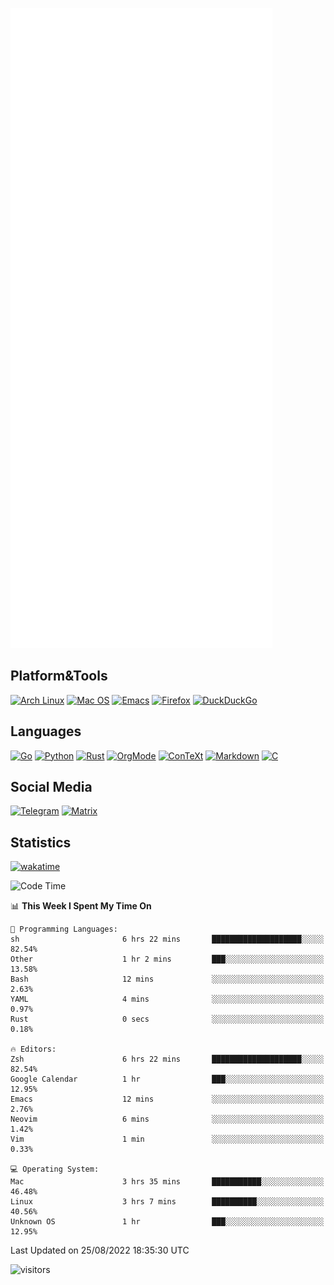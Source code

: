![Metrics](https://github.com/SteamedFish/SteamedFish/blob/master/github-metrics.svg)

## Platform&Tools

[![Arch Linux](https://img.shields.io/badge/ArchLinux-1793D1?logo=arch-linux&logoColor=fff&style=flat-square)](https://archlinux.org/)
[![Mac OS](https://img.shields.io/badge/MacOS-000000?style=flat-square&logo=macos&logoColor=F0F0F0)](https://www.apple.com/macos/)
[![Emacs](https://img.shields.io/badge/Emacs-%237F5AB6.svg?&style=flat-square&logo=gnu-emacs&logoColor=white)](https://www.gnu.org/software/emacs/)
[![Firefox](https://img.shields.io/badge/Firefox-FF7139?style=flat-square&logo=Firefox-Browser&logoColor=white)](https://firefox.com/)
[![DuckDuckGo](https://img.shields.io/badge/DuckDuckGo-DE5833?style=flat-square&logo=DuckDuckGo&logoColor=white)](https://duckduckgo.com/)

## Languages

[![Go](https://img.shields.io/badge/Golang-%2300ADD8.svg?style=flat-square&logo=go&logoColor=white)](https://golang.org/)
[![Python](https://img.shields.io/badge/Python-3670A0?style=flat-square&logo=python&logoColor=ffdd54)](https://www.python.org/)
[![Rust](https://img.shields.io/badge/Rust-%23000000.svg?style=flat-square&logo=rust&logoColor=white)](https://www.rust-lang.org/)
[![OrgMode](https://img.shields.io/badge/OrgMode-%23000000.svg?style=flat-square&logo=org&logoColor=white)](https://orgmode.org/)
[![ConTeXt](https://img.shields.io/badge/ConTeXt-%23008080.svg?style=flat-square&logo=latex&logoColor=white)](https://contextgarden.net/)
[![Markdown](https://img.shields.io/badge/MarkDown-%23000000.svg?style=flat-square&logo=markdown&logoColor=white)](https://daringfireball.net/projects/markdown/)
[![C](https://img.shields.io/badge/C-%2300599C.svg?style=flat-square&logo=c&logoColor=white)](https://www.iso.org/standard/74528.html)

## Social Media
[![Telegram](https://img.shields.io/badge/SteamedFish-2CA5E0?style=social&logo=telegram&logoColor=white)](https://t.me/SteamedFish)
[![Matrix](https://img.shields.io/badge/SteamedFish-2CA5E0?style=social&logo=matrix&logoColor=black)](https://matrix.to/#/@i:steamedfish.org)

## Statistics
[![wakatime](https://wakatime.com/badge/user/168280d6-fcf2-4b4f-ad3a-dc4612f35b38.svg)](https://wakatime.com/@168280d6-fcf2-4b4f-ad3a-dc4612f35b38)

<!--START_SECTION:waka-->
![Code Time](http://img.shields.io/badge/Code%20Time-1%2C975%20hrs%2032%20mins-blue)

📊 **This Week I Spent My Time On** 

```text
💬 Programming Languages: 
sh                       6 hrs 22 mins       ████████████████████░░░░░   82.54% 
Other                    1 hr 2 mins         ███░░░░░░░░░░░░░░░░░░░░░░   13.58% 
Bash                     12 mins             ░░░░░░░░░░░░░░░░░░░░░░░░░   2.63% 
YAML                     4 mins              ░░░░░░░░░░░░░░░░░░░░░░░░░   0.97% 
Rust                     0 secs              ░░░░░░░░░░░░░░░░░░░░░░░░░   0.18%

🔥 Editors: 
Zsh                      6 hrs 22 mins       ████████████████████░░░░░   82.54% 
Google Calendar          1 hr                ███░░░░░░░░░░░░░░░░░░░░░░   12.95% 
Emacs                    12 mins             ░░░░░░░░░░░░░░░░░░░░░░░░░   2.76% 
Neovim                   6 mins              ░░░░░░░░░░░░░░░░░░░░░░░░░   1.42% 
Vim                      1 min               ░░░░░░░░░░░░░░░░░░░░░░░░░   0.33%

💻 Operating System: 
Mac                      3 hrs 35 mins       ███████████░░░░░░░░░░░░░░   46.48% 
Linux                    3 hrs 7 mins        ██████████░░░░░░░░░░░░░░░   40.56% 
Unknown OS               1 hr                ███░░░░░░░░░░░░░░░░░░░░░░   12.95%

```


 Last Updated on 25/08/2022 18:35:30 UTC
<!--END_SECTION:waka-->

![visitors](https://visitor-badge.laobi.icu/badge?page_id=SteamedFish.SteamedFish)
